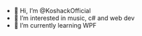 - 👋 Hi, I’m @KoshackOfficial
- 👀 I’m interested in music, c# and web dev
- 🌱 I’m currently learning WPF
